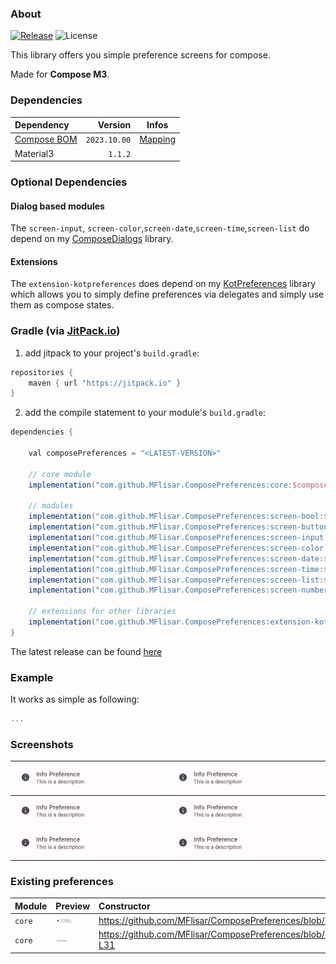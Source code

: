 ### About

[![Release](https://jitpack.io/v/MFlisar/ComposePreferences.svg)](https://jitpack.io/#MFlisar/ComposePreferences)
![License](https://img.shields.io/github/license/MFlisar/ComposePreferences)

This library offers you simple preference screens for compose.

Made for **Compose M3**.

### Dependencies

| Dependency | Version | Infos |
|:--|--:|:--:|
| [Compose BOM](https://developer.android.com/jetpack/compose/bom/bom)  | `2023.10.00` | [Mapping](https://developer.android.com/jetpack/compose/bom/bom-mapping) |
|                               Material3                               |                                         `1.1.2`                                         | |

### Optional Dependencies

#### Dialog based modules

The `screen-input`, `screen-color`,`screen-date`,`screen-time`,`screen-list` do depend on my [ComposeDialogs](https://github.com/MFlisar/ComposeDialogs) library.

#### Extensions

The `extension-kotpreferences` does depend on my [KotPreferences](https://github.com/MFlisar/KotPreferences) library which allows you to simply define preferences via delegates and simply use them as compose states.

### Gradle (via [JitPack.io](https://jitpack.io/))

1. add jitpack to your project's `build.gradle`:

```groovy
repositories {
    maven { url "https://jitpack.io" }
}
```

2. add the compile statement to your module's `build.gradle`:

```groovy
dependencies {

    val composePreferences = "<LATEST-VERSION>"

    // core module
    implementation("com.github.MFlisar.ComposePreferences:core:$composePreferences")
  
    // modules
    implementation("com.github.MFlisar.ComposePreferences:screen-bool:$composePreferences")
    implementation("com.github.MFlisar.ComposePreferences:screen-button:$composePreferences")
    implementation("com.github.MFlisar.ComposePreferences:screen-input:$composePreferences")
    implementation("com.github.MFlisar.ComposePreferences:screen-color:$composePreferences")
    implementation("com.github.MFlisar.ComposePreferences:screen-date:$composePreferences")
    implementation("com.github.MFlisar.ComposePreferences:screen-time:$composePreferences")
    implementation("com.github.MFlisar.ComposePreferences:screen-list:$composePreferences")
    implementation("com.github.MFlisar.ComposePreferences:screen-number:$composePreferences")
    
    // extensions for other libraries
    implementation("com.github.MFlisar.ComposePreferences:extension-kotpreferences:$composePreferences")
}
```

The latest release can be found [here](https://github.com/MFlisar/ComposePreferences/releases/latest)

### Example

It works as simple as following:

```kotlin
...
```

### Screenshots

| ![Demo](screenshots/previews/info1.jpg?raw=true "Preview") | ![Demo](screenshots/previews/info1.jpg?raw=true "Preview") |
|:-:|:-:|
| ![Demo](screenshots/previews/info1.jpg?raw=true "Preview") | ![Demo](screenshots/previews/info1.jpg?raw=true "Preview") |
| ![Demo](screenshots/previews/info1.jpg?raw=true "Preview") | ![Demo](screenshots/previews/info1.jpg?raw=true "Preview") |

### Existing preferences

| Module |Preview | Constructor | 
| :- | :- | :- |
| `core` | ![Demo](screenshots/previews/info1.jpg?raw=true "Preview") | https://github.com/MFlisar/ComposePreferences/blob/3c0720aace8cf4bcc355d7dda2d2585c5ff31d1a/library/src/main/java/com/michaelflisar/composepreferences/core/PreferenceInfo.kt#L22-L34 |
| `core` | ![Demo](screenshots/previews/header1.jpg?raw=true "Preview") | https://github.com/MFlisar/ComposePreferences/blob/3c0720aace8cf4bcc355d7dda2d2585c5ff31d1a/library/src/main/java/com/michaelflisar/composepreferences/core/PreferenceSectionHeader.kt#L22-L31 |
